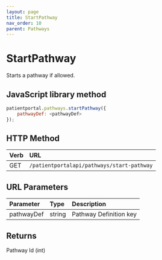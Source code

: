 ```yaml
---
layout: page
title: StartPathway
nav_order: 10
parent: Pathways
---
```


# StartPathway

Starts a pathway if allowed.

## JavaScript library method

```javascript
patientportal.pathways.startPathway({
    pathwayDef: <pathwayDef>
});
```

## HTTP Method

| Verb | URL                                               |
|:-----|:--------------------------------------------------|
| GET | `/patientportalapi/pathways/start-pathway` |

## URL Parameters

| Parameter | Type   | Description                                                 |
|:----------|:-------|:------------------------------------------------------------|
| pathwayDef | string | Pathway Definition key |

## Returns

Pathway Id (int)
